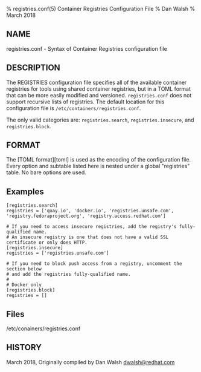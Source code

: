 % registries.conf(5) Container Registries Configuration File
% Dan Walsh
% March 2018

## NAME
registries.conf - Syntax of Container Registries configuration file

## DESCRIPTION
The REGISTRIES configuration file specifies all of the available container registries for tools using shared container registries, but in a TOML format that can be more easily modified and versioned. `registries.conf` does not support recursive lists of registries. The default location for this configuration file is `/etc/containers/registries.conf`.

The only valid categories are: `registries.search`, `registries.insecure`, and `registries.block`.


## FORMAT
The [TOML format][toml] is used as the encoding of the configuration file.
Every option and subtable listed here is nested under a global "registries" table.
No bare options are used.

## Examples
    [registries.search]
    registries = ['quay.io', 'docker.io', 'registries.unsafe.com', 'registry.fedoraproject.org', 'registry.access.redhat.com']

    # If you need to access insecure registries, add the registry's fully-qualified name.
    # An insecure registry is one that does not have a valid SSL certificate or only does HTTP.
    [registries.insecure]
    registries = ['registries.unsafe.com']

    # If you need to block push access from a registry, uncomment the section below
    # and add the registries fully-qualified name.
    #
    # Docker only
    [registries.block]
    registries = []

## Files
/etc/conainers/registries.conf

## HISTORY
March 2018, Originally compiled by Dan Walsh <dwalsh@redhat.com>
